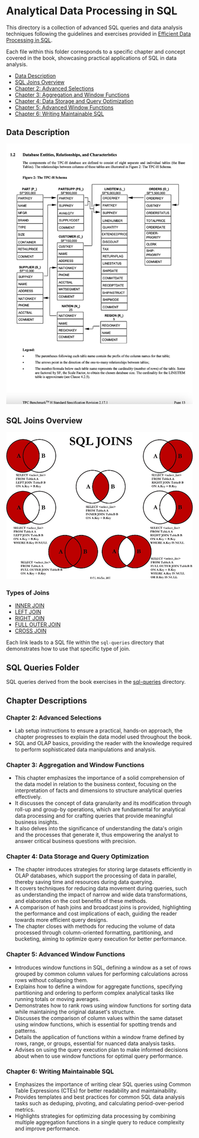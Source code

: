 # Analytical Data Processing in SQL

<p>
This directory is a collection of advanced SQL queries and data analysis techniques following the guidelines and exercises provided in
  <a href="https://josephmachado.gumroad.com/l/analyticalsql">Efficient Data Processing in SQL</a>.
</p>
Each file within this folder corresponds to a specific chapter and concept covered in the book, showcasing practical applications of SQL in data analysis.

<ul>
  <li><a href="#data-description">Data Description</a></li>
  <li><a href="#sql-joins-overview">SQL Joins Overview</a></li>
  <li><a href="#chapter-2-advanced-selections">Chapter 2: Advanced Selections</a></li>
  <li><a href="#chapter-3-aggregation-and-window-functions">Chapter 3: Aggregation and Window Functions</a></li>
  <li><a href="#chapter-4-data-storage-and-query-optimization">Chapter 4: Data Storage and Query Optimization</a></li>
  <li><a href="#chapter-5-advanced-window-functions">Chapter 5: Advanced Window Functions</a></li>
  <li><a href="#chapter-6-writing-maintainable-sql">Chapter 6: Writing Maintainable SQL</a></li>
</ul>

## Data Description

<p align="center">
  <img src="../visuals/tpch_erd.png" alt="TPC-H ERD" width="600" height="700"/>
</p>

## SQL Joins Overview

<p align="center">
  <img src="../visuals/sql-joins.jpg" alt="SQL Joins" width="600"/>
</p>

### Types of Joins

- [INNER JOIN](./sql-queries/inner-join.sql)
- [LEFT JOIN](./sql-queries/left-join.sql)
- [RIGHT JOIN](./sql-queries/right-join.sql)
- [FULL OUTER JOIN](./sql-queries/full-outer-join.sql)
- [CROSS JOIN](./sql-queries/cross-join.sql)

Each link leads to a SQL file within the `sql-queries` directory that demonstrates how to use that specific type of join.

## SQL Queries Folder

SQL queries derived from the book exercises in the [sql-queries](./sql-queries) directory.

## Chapter Descriptions

<h3 id="chapter-2-advanced-selections">Chapter 2: Advanced Selections</h3>

- Lab setup instructions to ensure a practical, hands-on approach, the chapter progresses to explain the data model used throughout the book. 
- SQL and OLAP basics, providing the reader with the knowledge required to perform sophisticated data manipulations and analysis.

<h3 id="#chapter-3-aggregation-and-window-functions">Chapter 3: Aggregation and Window Functions</h3>

- This chapter emphasizes the importance of a solid comprehension of the data model in relation to the business context, focusing on the interpretation of facts and dimensions to structure analytical queries effectively.
- It discusses the concept of data granularity and its modification through roll-up and group-by operations, which are fundamental for analytical data processing and for crafting queries that provide meaningful business insights.
- It also delves into the significance of understanding the data's origin and the processes that generate it, thus empowering the analyst to answer critical business questions with precision.

<h3 id="#chapter-4-data-storage-and-query-optimization">Chapter 4: Data Storage and Query Optimization</h3>

- The chapter introduces strategies for storing large datasets efficiently in OLAP databases, which support the processing of data in parallel, thereby saving time and resources during data querying.
- It covers techniques for reducing data movement during queries, such as understanding the impact of narrow and wide data transformations, and elaborates on the cost benefits of these methods.
- A comparison of hash joins and broadcast joins is provided, highlighting the performance and cost implications of each, guiding the reader towards more efficient query designs.
- The chapter closes with methods for reducing the volume of data processed through column-oriented formatting, partitioning, and bucketing, aiming to optimize query execution for better performance.

<h3 id="#chapter-5-advanced-window-functions">Chapter 5: Advanced Window Functions</h3>

- Introduces window functions in SQL, defining a window as a set of rows grouped by common column values for performing calculations across rows without collapsing them.
- Explains how to define a window for aggregate functions, specifying partitioning and ordering to perform complex analytical tasks like running totals or moving averages.
- Demonstrates how to rank rows using window functions for sorting data while maintaining the original dataset's structure.
- Discusses the comparison of column values within the same dataset using window functions, which is essential for spotting trends and patterns.
- Details the application of functions within a window frame defined by rows, range, or groups, essential for nuanced data analysis tasks.
- Advises on using the query execution plan to make informed decisions about when to use window functions for optimal query performance.

<h3 id="#chapter-6-writing-maintainable-sql">Chapter 6: Writing Maintainable SQL</h3>

- Emphasizes the importance of writing clear SQL queries using Common Table Expressions (CTEs) for better readability and maintainability.
- Provides templates and best practices for common SQL data analysis tasks such as deduping, pivoting, and calculating period-over-period metrics.
- Highlights strategies for optimizing data processing by combining multiple aggregation functions in a single query to reduce complexity and improve performance.